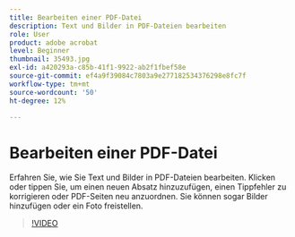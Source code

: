 ```yaml
---
title: Bearbeiten einer PDF-Datei
description: Text und Bilder in PDF-Dateien bearbeiten
role: User
product: adobe acrobat
level: Beginner
thumbnail: 35493.jpg
exl-id: a420293a-c85b-41f1-9922-ab2f1fbef58e
source-git-commit: ef4a9f39084c7803a9e277182534376298e8fc7f
workflow-type: tm+mt
source-wordcount: '50'
ht-degree: 12%

---
```


# Bearbeiten einer PDF-Datei

Erfahren Sie, wie Sie Text und Bilder in PDF-Dateien bearbeiten. Klicken oder tippen Sie, um einen neuen Absatz hinzuzufügen, einen Tippfehler zu korrigieren oder PDF-Seiten neu anzuordnen. Sie können sogar Bilder hinzufügen oder ein Foto freistellen.

>[!VIDEO](https://video.tv.adobe.com/v/35493?hidetitle=true)
